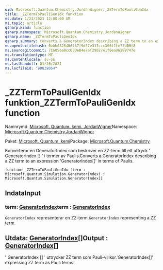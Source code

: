 ```yaml
---
uid: Microsoft.Quantum.Chemistry.JordanWigner._ZZTermToPauliGenIdx
title: _ZZTermToPauliGenIdx funktion
ms.date: 1/23/2021 12:00:00 AM
ms.topic: article
qsharp.kind: function
qsharp.namespace: Microsoft.Quantum.Chemistry.JordanWigner
qsharp.name: _ZZTermToPauliGenIdx
qsharp.summary: Converts a GeneratorIndex describing a ZZ term to an expression 'GeneratorIndex[]' in terms of Paulis.
ms.openlocfilehash: 0bbb0325406767f9d27e317ccc306f1fe77d00f8
ms.sourcegitcommit: 71605ea9cc630e84e7ef29027e1f0ea06299747e
ms.translationtype: MT
ms.contentlocale: sv-SE
ms.lasthandoff: 01/26/2021
ms.locfileid: "98839064"
---
```

# <a name="_zztermtopauligenidx-function"></a><span data-ttu-id="8c480-102">_ZZTermToPauliGenIdx funktion</span><span class="sxs-lookup"><span data-stu-id="8c480-102">_ZZTermToPauliGenIdx function</span></span>

<span data-ttu-id="8c480-103">Namnrymd: [Microsoft. Quantum. kemi. JordanWigner](xref:Microsoft.Quantum.Chemistry.JordanWigner)</span><span class="sxs-lookup"><span data-stu-id="8c480-103">Namespace: [Microsoft.Quantum.Chemistry.JordanWigner](xref:Microsoft.Quantum.Chemistry.JordanWigner)</span></span>

<span data-ttu-id="8c480-104">Paket: [Microsoft. Quantum. kemi](https://nuget.org/packages/Microsoft.Quantum.Chemistry)</span><span class="sxs-lookup"><span data-stu-id="8c480-104">Package: [Microsoft.Quantum.Chemistry](https://nuget.org/packages/Microsoft.Quantum.Chemistry)</span></span>


<span data-ttu-id="8c480-105">Konverterar en GeneratorIndex som beskriver en ZZ-term till ett uttryck ' GeneratorIndex [] ' i termer av Paulis.</span><span class="sxs-lookup"><span data-stu-id="8c480-105">Converts a GeneratorIndex describing a ZZ term to an expression 'GeneratorIndex[]' in terms of Paulis.</span></span>

```qsharp
function _ZZTermToPauliGenIdx (term : Microsoft.Quantum.Simulation.GeneratorIndex) : Microsoft.Quantum.Simulation.GeneratorIndex[]
```


## <a name="input"></a><span data-ttu-id="8c480-106">Indata</span><span class="sxs-lookup"><span data-stu-id="8c480-106">Input</span></span>

### <a name="term--generatorindex"></a><span data-ttu-id="8c480-107">term: [GeneratorIndex](xref:Microsoft.Quantum.Simulation.GeneratorIndex)</span><span class="sxs-lookup"><span data-stu-id="8c480-107">term : [GeneratorIndex](xref:Microsoft.Quantum.Simulation.GeneratorIndex)</span></span>

<span data-ttu-id="8c480-108">`GeneratorIndex` representerar en ZZ-term.</span><span class="sxs-lookup"><span data-stu-id="8c480-108">`GeneratorIndex` representing a ZZ term.</span></span>



## <a name="output--generatorindex"></a><span data-ttu-id="8c480-109">Utdata: [GeneratorIndex](xref:Microsoft.Quantum.Simulation.GeneratorIndex)[]</span><span class="sxs-lookup"><span data-stu-id="8c480-109">Output : [GeneratorIndex](xref:Microsoft.Quantum.Simulation.GeneratorIndex)[]</span></span>

<span data-ttu-id="8c480-110">' GeneratorIndex [] ' uttrycker ZZ term som Pauli-villkor.</span><span class="sxs-lookup"><span data-stu-id="8c480-110">'GeneratorIndex[]' expressing ZZ term as Pauli terms.</span></span>